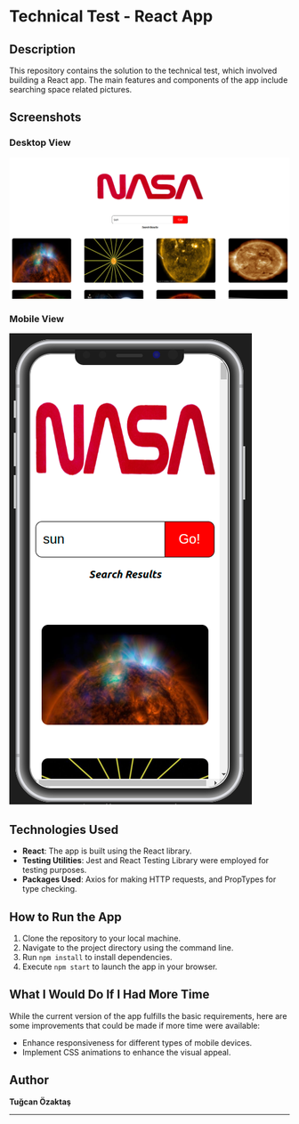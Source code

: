 # Technical Test - React App

## Description

This repository contains the solution to the technical test, which involved building a React app. The main features and components of the app include searching space related pictures.

## Screenshots

### Desktop View
![Desktop Screenshot](./public/desktop-view.png)

### Mobile View
![Mobile Screenshot](./public/mobile-view.png)

## Technologies Used

- **React**: The app is built using the React library.
- **Testing Utilities**: Jest and React Testing Library were employed for testing purposes.
- **Packages Used**: Axios for making HTTP requests, and PropTypes for type checking.

## How to Run the App

1. Clone the repository to your local machine.
2. Navigate to the project directory using the command line.
3. Run `npm install` to install dependencies.
4. Execute `npm start` to launch the app in your browser.

## What I Would Do If I Had More Time

While the current version of the app fulfills the basic requirements, here are some improvements that could be made if more time were available:

- Enhance responsiveness for different types of mobile devices.
- Implement CSS animations to enhance the visual appeal.

## Author

**Tuğcan Özaktaş**

---